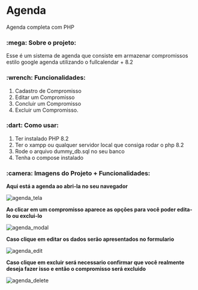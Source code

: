 # Agenda
Agenda completa com PHP
<h3>:mega: Sobre o projeto: </h3>
<p>Esse é um sistema de agenda que consiste em armazenar compromissos estilo google agenda utilizando o fullcalendar + 8.2</p>

<h3>:wrench: Funcionalidades: </h3>
<ol>
  <li>Cadastro de Compromisso</li>
  <li>Editar um Compromisso</li>
  <li>Concluir um Compromisso</li>
  <li>Excluir um Compromisso.</li>
</ol>

<h3>:dart: Como usar:</h3>
<ol>
  <li>Ter instalado PHP 8.2</li>
  <li>Ter o xampp ou qualquer servidor local que consiga rodar o php 8.2</li>
  <li>Rode o arquivo dummy_db.sql no seu banco</li>
  <li>Tenha o compose instalado</li>
</ol>

<h3>:camera: Imagens do Projeto + Funcionalidades:</h3>

<b>Aqui está a agenda ao abri-la no seu navegador</b>

![agenda_tela](https://github.com/gabrielgomessds/agenda/assets/65027607/bc00432d-af30-4701-828e-2c32d27af407)

<b>Ao clicar em um compromisso aparece as opções para você poder edita-lo ou exclui-lo</b>

![agenda_modal](https://github.com/gabrielgomessds/agenda/assets/65027607/d5dcc025-73e3-462a-958a-1231b1fd0071)

<b>Caso clique em editar os dados serão apresentados no formulario</b>

![agenda_edit](https://github.com/gabrielgomessds/agenda/assets/65027607/29dfe4c6-2bdf-461e-a48d-4b581607df6e)

<b>Caso clique em excluir será necessario confirmar que você realmente deseja fazer isso e então o compromisso será excluido</b>

![agenda_delete](https://github.com/gabrielgomessds/agenda/assets/65027607/b9dc80e2-a58a-4a9a-8362-ea64add1cafd)
